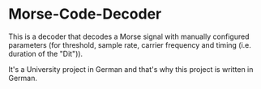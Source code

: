 # Morse-Code-Decoder 
This is a decoder that decodes a Morse signal with manually configured parameters (for threshold, sample rate, carrier frequency and timing (i.e. duration of the "Dit")).

It's a University project in German and that's why this project is written in German.

